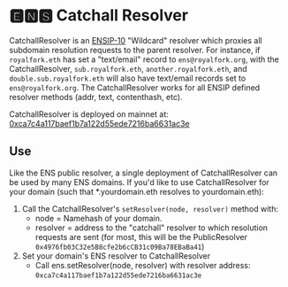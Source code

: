 # 🅴🅽🆂 Catchall Resolver

CatchallResolver is an [ENSIP-10](https://docs.ens.domains/ens-improvement-proposals/ensip-10-wildcard-resolution) "Wildcard" resolver which proxies all subdomain resolution requests to the parent resolver.  For instance, if `royalfork.eth` has set a "text/email" record to `ens@royalfork.org`, with the CatchallResolver, `sub.royalfork.eth`, `another.royalfork.eth`, and `double.sub.royalfork.eth` will also have text/email records set to `ens@royalfork.org`.  The CatchallResolver works for all ENSIP defined resolver methods (addr, text, contenthash, etc).

CatchallResolver is deployed on mainnet at: [0xca7c4a117baef1b7a122d55ede7216ba6631ac3e](https://etherscan.io/address/0xca7c4a117baef1b7a122d55ede7216ba6631ac3e)

## Use

Like the ENS public resolver, a single deployment of CatchallResolver can be used by many ENS domains.  If you'd like to use CatchallResolver for your domain (such that *.yourdomain.eth resolves to yourdomain.eth):
1. Call the CatchallResolver's `setResolver(node, resolver)` method with:
   - node = Namehash of your domain.
   - resolver = address to the "catchall" resolver to which resolution requests are sent (for most, this will be the PublicResolver `0x4976fb03C32e5B8cfe2b6cCB31c09Ba78EBaBa41`)
2. Set your domain's ENS resolver to CatchallResolver
   - Call ens.setResolver(node, resolver) with resolver address: `0xca7c4a117baef1b7a122d55ede7216ba6631ac3e`
